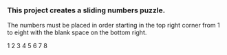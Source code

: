 ### This project creates a sliding numbers puzzle.
The numbers must be placed in order starting in the top right corner from 1 to eight with the blank space on the bottom right.

1 2 3
4 5 6
7 8 
